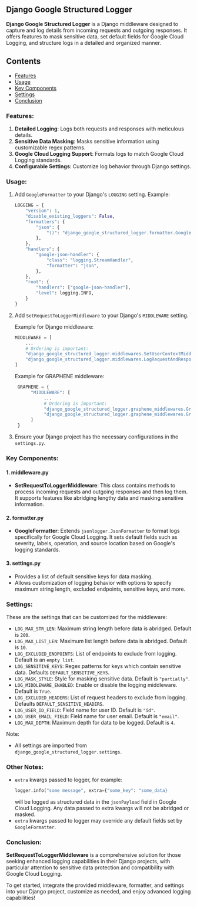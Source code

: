 ## Django Google Structured Logger

**Django Google Structured Logger** is a Django middleware designed to capture and log details from incoming requests and outgoing responses. It offers features to mask sensitive data, set default fields for Google Cloud Logging, and structure logs in a detailed and organized manner.

## Contents
* [Features](#features)
* [Usage](#usage)
* [Key Components](#key-components)
* [Settings](#settings)
* [Conclusion](#conclusion)

### Features:

1. **Detailed Logging**: Logs both requests and responses with meticulous details.
2. **Sensitive Data Masking**: Masks sensitive information using customizable regex patterns.
3. **Google Cloud Logging Support**: Formats logs to match Google Cloud Logging standards.
4. **Configurable Settings**: Customize log behavior through Django settings.

### Usage:

1. Add `GoogleFormatter` to your Django's `LOGGING` setting.
   Example:
   ```python
   LOGGING = {
       "version": 1,
       "disable_existing_loggers": False,
       "formatters": {
           "json": {
               "()": "django_google_structured_logger.formatter.GoogleFormatter",
           },
       },
       "handlers": {
           "google-json-handler": {
               "class": "logging.StreamHandler",
               "formatter": "json",
           },
       },
       "root": {
           "handlers": ["google-json-handler"],
           "level": logging.INFO,
       }
   }
   ```
2. Add `SetRequestToLoggerMiddleware` to your Django's `MIDDLEWARE` setting.

    Example for Django middleware:
    ```python
    MIDDLEWARE = [
        ...
        # Ordering is important:
        "django_google_structured_logger.middlewares.SetUserContextMiddleware",  # Set user context to logger.
        "django_google_structured_logger.middlewares.LogRequestAndResponseMiddleware",  # Log request and response.
    ]
    ```
   Example for GRAPHENE middleware:
   ```python
    GRAPHENE = {
         "MIDDLEWARE": [
              ...
              # Ordering is important:
              "django_google_structured_logger.graphene_middlewares.GrapheneSetUserContextMiddleware",  # Set user context to logger.
              "django_google_structured_logger.graphene_middlewares.GrapheneLogRequestAndResponseMiddleware",  # Log request and response.
         ]
    }
   ```
3. Ensure your Django project has the necessary configurations in the `settings.py`.

### Key Components:

#### 1. middleware.py

- **SetRequestToLoggerMiddleware**: This class contains methods to process incoming requests and outgoing responses and then log them. It supports features like abridging lengthy data and masking sensitive information.

#### 2. formatter.py

- **GoogleFormatter**: Extends `jsonlogger.JsonFormatter` to format logs specifically for Google Cloud Logging. It sets default fields such as severity, labels, operation, and source location based on Google's logging standards.

#### 3. settings.py

- Provides a list of default sensitive keys for data masking.
- Allows customization of logging behavior with options to specify maximum string length, excluded endpoints, sensitive keys, and more.

### Settings:

These are the settings that can be customized for the middleware:

- `LOG_MAX_STR_LEN`: Maximum string length before data is abridged. Default is `200`.
- `LOG_MAX_LIST_LEN`: Maximum list length before data is abridged. Default is `10`.
- `LOG_EXCLUDED_ENDPOINTS`: List of endpoints to exclude from logging. Default is an `empty list`.
- `LOG_SENSITIVE_KEYS`: Regex patterns for keys which contain sensitive data. Defaults `DEFAULT_SENSITIVE_KEYS`.
- `LOG_MASK_STYLE`: Style for masking sensitive data. Default is `"partially"`.
- `LOG_MIDDLEWARE_ENABLED`: Enable or disable the logging middleware. Default is `True`.
- `LOG_EXCLUDED_HEADERS`: List of request headers to exclude from logging. Defaults `DEFAULT_SENSITIVE_HEADERS`.
- `LOG_USER_ID_FIELD`: Field name for user ID. Default is `"id"`.
- `LOG_USER_EMAIL_FIELD`: Field name for user email. Default is `"email"`.
- `LOG_MAX_DEPTH`: Maximum depth for data to be logged. Default is `4`.

Note:
- All settings are imported from `django_google_structured_logger.settings`.


### Other Notes:
- `extra` kwargs passed to logger, for example:
  ```python
  logger.info("some message", extra={"some_key": "some_data}
  ```
  will be logged as structured data in the `jsonPayload` field in Google Cloud Logging.
  Any data passed to extra kwargs will not be abridged or masked.
- `extra` kwargs passed to logger may override any default fields set by `GoogleFormatter`.


### Conclusion:

**SetRequestToLoggerMiddleware** is a comprehensive solution for those seeking enhanced logging capabilities in their Django projects, with particular attention to sensitive data protection and compatibility with Google Cloud Logging.

To get started, integrate the provided middleware, formatter, and settings into your Django project, customize as needed, and enjoy advanced logging capabilities!
